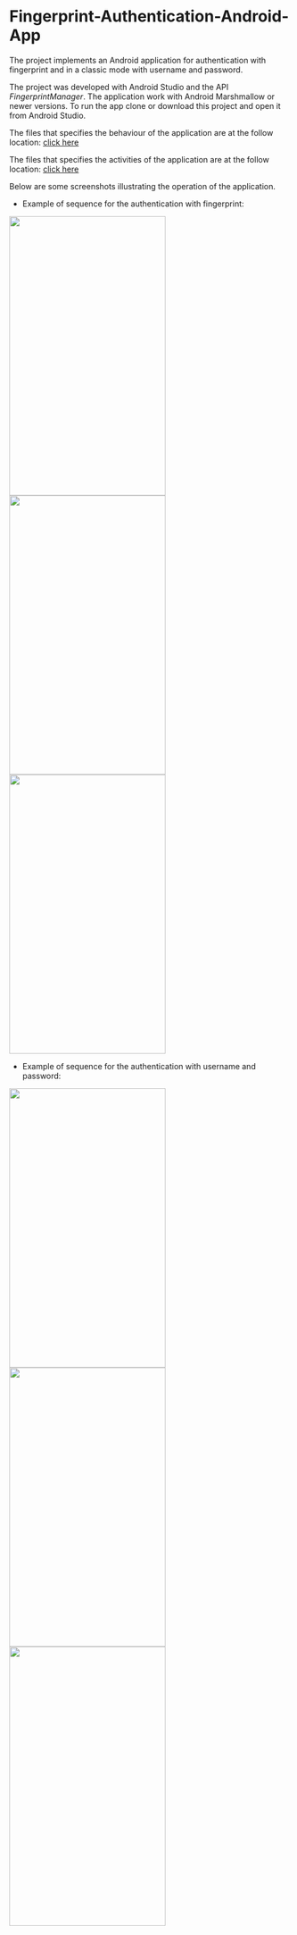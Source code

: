 # Fingerprint-Authentication-Android-App


The project implements an Android application for authentication with fingerprint and in a classic mode with username and password.

The project was developed with Android Studio and the API _FingerprintManager_. The application work with Android Marshmallow or newer versions. To run the app clone or download this project and open it from Android Studio.

The files that specifies the behaviour of the application are at the follow location: 
[click here](https://github.com/AlessandroLemmo/Fingerprint-Authentication-Android-App/tree/master/src/main/java/com/example/fingerprintauthentication)

The files that specifies the activities of the application are at the follow location: 
[click here](https://github.com/AlessandroLemmo/Fingerprint-Authentication-Android-App/tree/master/src/main/res/layout)




Below are some screenshots illustrating the operation of the application.

- Example of sequence for the authentication with fingerprint:

<img src="https://user-images.githubusercontent.com/47114787/79024415-29c61100-7b83-11ea-92c1-16d591d5f548.jpg" width="280" height="500" align="left">

<img src="https://user-images.githubusercontent.com/47114787/79024814-5e869800-7b84-11ea-907e-599c07f4b675.jpg" width="280" height="500" align="left">

<img src="https://user-images.githubusercontent.com/47114787/79025152-406d6780-7b85-11ea-8ac8-71ceaf1b2711.jpg" width="280" height="500">



- Example of sequence for the authentication with username and password:

<img src="https://user-images.githubusercontent.com/47114787/79025463-1b2d2900-7b86-11ea-860e-4aa029199635.jpg" width="280" height="500" align="left">

<img src="https://user-images.githubusercontent.com/47114787/79025472-28e2ae80-7b86-11ea-9d29-e3287f51b061.jpg" width="280" height="500" align="left">

<img src="https://user-images.githubusercontent.com/47114787/79025152-406d6780-7b85-11ea-8ac8-71ceaf1b2711.jpg" width="280" height="500">


